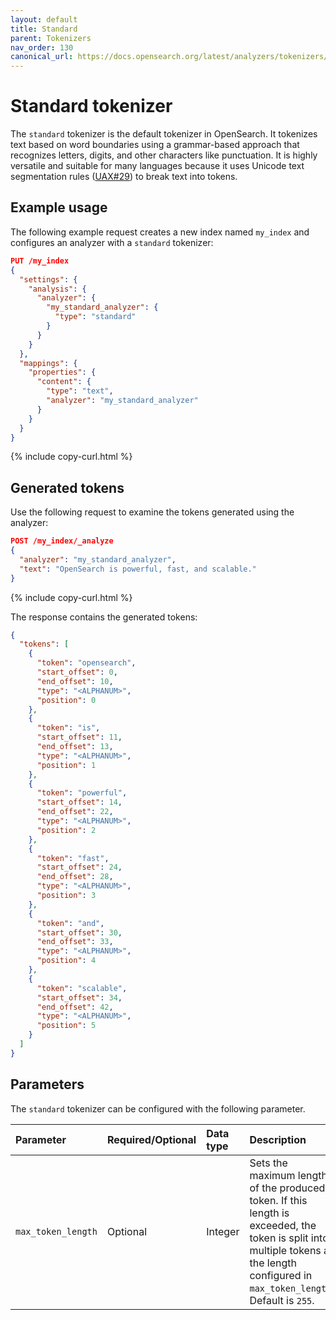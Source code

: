 ```yaml
---
layout: default
title: Standard
parent: Tokenizers
nav_order: 130
canonical_url: https://docs.opensearch.org/latest/analyzers/tokenizers/standard/
---
```


# Standard tokenizer

The `standard` tokenizer is the default tokenizer in OpenSearch. It tokenizes text based on word boundaries using a grammar-based approach that recognizes letters, digits, and other characters like punctuation. It is highly versatile and suitable for many languages because it uses Unicode text segmentation rules ([UAX#29](https://unicode.org/reports/tr29/)) to break text into tokens.

## Example usage

The following example request creates a new index named `my_index` and configures an analyzer with a `standard` tokenizer:

```json
PUT /my_index
{
  "settings": {
    "analysis": {
      "analyzer": {
        "my_standard_analyzer": {
          "type": "standard"
        }
      }
    }
  },
  "mappings": {
    "properties": {
      "content": {
        "type": "text",
        "analyzer": "my_standard_analyzer"
      }
    }
  }
}
```
{% include copy-curl.html %}

## Generated tokens

Use the following request to examine the tokens generated using the analyzer:

```json
POST /my_index/_analyze
{
  "analyzer": "my_standard_analyzer",
  "text": "OpenSearch is powerful, fast, and scalable."
}
```
{% include copy-curl.html %}

The response contains the generated tokens:

```json
{
  "tokens": [
    {
      "token": "opensearch",
      "start_offset": 0,
      "end_offset": 10,
      "type": "<ALPHANUM>",
      "position": 0
    },
    {
      "token": "is",
      "start_offset": 11,
      "end_offset": 13,
      "type": "<ALPHANUM>",
      "position": 1
    },
    {
      "token": "powerful",
      "start_offset": 14,
      "end_offset": 22,
      "type": "<ALPHANUM>",
      "position": 2
    },
    {
      "token": "fast",
      "start_offset": 24,
      "end_offset": 28,
      "type": "<ALPHANUM>",
      "position": 3
    },
    {
      "token": "and",
      "start_offset": 30,
      "end_offset": 33,
      "type": "<ALPHANUM>",
      "position": 4
    },
    {
      "token": "scalable",
      "start_offset": 34,
      "end_offset": 42,
      "type": "<ALPHANUM>",
      "position": 5
    }
  ]
}
```

## Parameters

The `standard` tokenizer can be configured with the following parameter.

Parameter | Required/Optional | Data type | Description
:--- | :--- | :--- | :--- 
`max_token_length` | Optional | Integer | Sets the maximum length of the produced token. If this length is exceeded, the token is split into multiple tokens at the length configured in `max_token_length`. Default is `255`.

